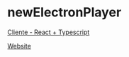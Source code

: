 # newElectronPlayer

[Cliente - React + Typescript](https://github.com/ToledoFernando/newElectronPlayer)

[Website](https://electronplayer.online/)

